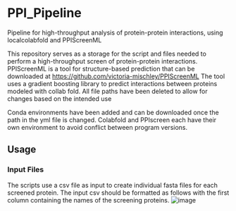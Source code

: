 # PPI_Pipeline
Pipeline for high-throughput analysis of protein-protein interactions, using localcolabfold and PPIScreenML

This repository serves as a storage for the script and files needed to perform a high-throughput screen of protein-protein interactions. PPIScreenML is a tool for structure-based prediction that can be downloaded at https://github.com/victoria-mischley/PPIScreenML The tool uses a gradient boosting library to predict interactions between proteins modeled with collab fold. All file paths have been deleted to allow for changes based on the intended use

Conda environments have been added and can be downloaded once the path in the yml file is changed. Colabfold and PPIscreen each have their own environment to avoid conflict between program versions.

## Usage 
### Input Files
The scripts use a csv file as input to create individual fasta files for each screened protein. The input csv should be formatted as follows with the first column containing the names of the screening proteins. 
![image](https://github.com/user-attachments/assets/057aae59-156f-4b24-8783-80534ff4377b)
